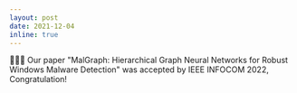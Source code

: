 ```yaml
---
layout: post
date: 2021-12-04 
inline: true
---
```


🎉🎉🎉 Our paper "MalGraph: Hierarchical Graph Neural Networks for Robust Windows Malware Detection" was accepted by IEEE INFOCOM 2022, Congratulation!